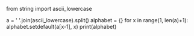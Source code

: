 from string import ascii_lowercase

a = ' '.join(ascii_lowercase).split()
alphabet = {}
for x in range(1, len(a)+1):
    alphabet.setdefault(a[x-1], x)
print(alphabet)
